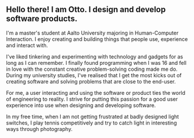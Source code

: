 ## Hello there! I am Otto. I design and develop software products.

I'm a master's student at Aalto University majoring in Human-Computer Interaction. I enjoy creating and building things that people use, experience and interact with.

I've liked tinkering and experimenting with technology and gadgets for as long as I can remember. I finally found programming when I was 16 and fell in love with the constant creative problem-solving coding made me do. During my university studies, I've realised that I get the most kicks out of creating software and solving problems that are close to the end-user.

For me, a user interacting and using the software or product ties the world of engineering to reality. I strive for putting this passion for a good user experience into use when designing and developing software.

In my free time, when I am not getting frustrated at badly designed light switches, I play tennis competitively and try to catch light in interesting ways through photography.

<!--
**OttoLaitinen/OttoLaitinen** is a ✨ _special_ ✨ repository because its `README.md` (this file) appears on your GitHub profile.

Here are some ideas to get you started:

- 🔭 I’m currently working on ...
- 🌱 I’m currently learning ...
- 👯 I’m looking to collaborate on ...
- 🤔 I’m looking for help with ...
- 💬 Ask me about ...
- 📫 How to reach me: ...
- 😄 Pronouns: ...
- ⚡ Fun fact: ...
-->
